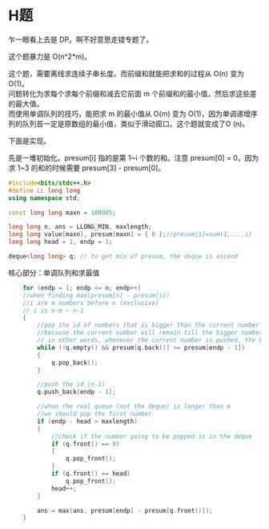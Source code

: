 # H题

乍一眼看上去是 DP。啊不好意思走错专题了。

这个题暴力是 O(n^2*m)。

这个题，需要离线求连续子串长度。而前缀和就能把求和的过程从 O(n) 变为 O(1)。  
问题转化为求每个求每个前缀和减去它前面 m 个前缀和的最小值，然后求这些差的最大值。  
而使用单调队列的技巧，能把求 m 的最小值从 O(m) 变为 O(1)，因为单调递增序列的队列首一定是原数组的最小值，类似于滑动窗口。这个题就变成了O (n)。

下面是实现。

先是一堆初始化。presum[i] 指的是第 1~i 个数的和。注意 presum[0] = 0，因为求 1~3 的和的时候需要 presum[3] - presum[0]。

```c++
#include<bits/stdc++.h>
#define LL long long
using namespace std;

const long long maxn = 100005;

long long n, ans = LLONG_MIN, maxlength;
long long value[maxn], presum[maxn] = { 0 };//presum[i]=sum(1,...,i)
long long head = 1, endp = 1;

deque<long long> q; // to get min of presum, the deque is ascend
```

核心部分：单调队列和求最值

```c++
    for (endp = 1; endp <= n; endp++)
    //when finding max(presum[n] - presum[i])
    //i are m numbers before n (exclusive)
    // i is n-m ~ n-1
    {
        //pop the id of numbers that is bigger than the current number
        //because the current number will remain till the bigger numbers are popped
        // in other words, whenever the current number is pushed, the bigger numbers have no affect on the mininum
        while (!q.empty() && presum[q.back()] >= presum[endp - 1])
        {
            q.pop_back();
        }

        //push the id (n-1)
        q.push_back(endp - 1);

        //when the real queue (not the deque) is longer than m
        //we should pop the first number 
        if (endp - head > maxlength)
        {
            //check if the number going to be popped is in the deque
            if (q.front() == 0)
            {
                q.pop_front();
            }
            if (q.front() == head)
                q.pop_front();
            head++;
        }

        ans = max(ans, presum[endp] - presum[q.front()]);
    }
```
